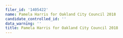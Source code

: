 ```yaml
---
filer_id: '1405422'
name: Pamela Harris for Oakland City Council 2018
candidate_controlled_id: ''
data_warning: ''
title: Pamela Harris for Oakland City Council 2018
---
```

